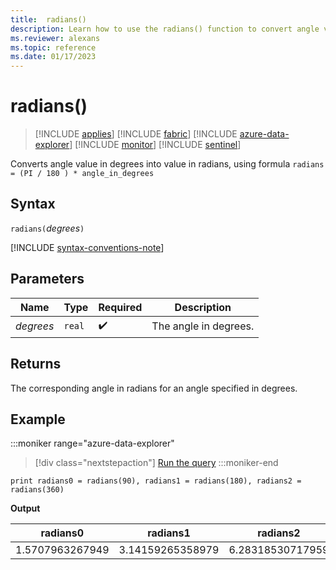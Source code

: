 ```yaml
---
title:  radians()
description: Learn how to use the radians() function to convert angle values from degrees to radians.
ms.reviewer: alexans
ms.topic: reference
ms.date: 01/17/2023
---
```

# radians()

> [!INCLUDE [applies](../includes/applies-to-version/applies.md)] [!INCLUDE [fabric](../includes/applies-to-version/fabric.md)] [!INCLUDE [azure-data-explorer](../includes/applies-to-version/azure-data-explorer.md)] [!INCLUDE [monitor](../includes/applies-to-version/monitor.md)] [!INCLUDE [sentinel](../includes/applies-to-version/sentinel.md)]

Converts angle value in degrees into value in radians, using formula `radians = (PI / 180 ) * angle_in_degrees`

## Syntax

`radians(`*degrees*`)`

[!INCLUDE [syntax-conventions-note](../includes/syntax-conventions-note.md)]

## Parameters

| Name | Type | Required | Description |
|--|--|--|--|
| *degrees* | `real` |  :heavy_check_mark: | The angle in degrees.|

## Returns

The corresponding angle in radians for an angle specified in degrees.

## Example

:::moniker range="azure-data-explorer"
> [!div class="nextstepaction"]
> <a href="https://dataexplorer.azure.com/clusters/help/databases/Samples?query=H4sIAAAAAAAAAysoyswrUShKTMlMzCs2ULCFMTUsDTR1YBxDJHFDCyQJIyQJYzMDTQAGCoiHTgAAAA==" target="_blank">Run the query</a>
:::moniker-end

```kusto
print radians0 = radians(90), radians1 = radians(180), radians2 = radians(360) 
```

**Output**

|radians0|radians1|radians2|
|---|---|---|
|1.5707963267949|3.14159265358979|6.28318530717959|

